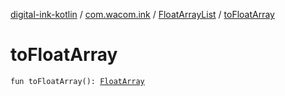 [digital-ink-kotlin](../../index.md) / [com.wacom.ink](../index.md) / [FloatArrayList](index.md) / [toFloatArray](./to-float-array.md)

# toFloatArray

`fun toFloatArray(): `[`FloatArray`](https://kotlinlang.org/api/latest/jvm/stdlib/kotlin/-float-array/index.html)